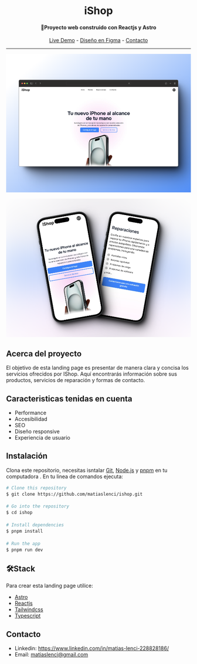 
<h1 align="center">iShop</h1>

<h4 align="center">🚀Proyecto web construido con Reactjs y Astro</h4>



<p align="center">
<a href="https://ishop-apple.vercel.app/">Live Demo</a>
- 
<a href="https://www.figma.com/file/qkw0eYbO5raIVmEMSK8XDO/%F0%9F%93%B1-IShop?type=design&node-id=0-1&mode=design&t=HQ2zHSX0dGnRXSTp-0">Diseño en Figma</a> 
-
<a href="#contacto">Contacto</a>
</p>

---

![screenshot](/public/screenshots/79shots_so.png)

![screenshot](/public/screenshots/389shots_so.png)



## Acerca del proyecto

El objetivo de esta landing page es presentar de manera clara y concisa los servicios ofrecidos por IShop. Aquí encontrarás información sobre sus productos, servicios de reparación y formas de contacto.

## Caracteristicas tenidas en cuenta
- Performance
- Accesibilidad
- SEO
- Diseño responsive
- Experiencia de usuario

## Instalación

Clona este repositorio, necesitas isntalar [Git](https://git-scm.com), [Node.js](https://nodejs.org/en/download/) y [pnpm](http://npmjs.com) en tu computadora . En tu linea de comandos ejecuta:

```bash
# Clone this repository
$ git clone https://github.com/matiaslenci/ishop.git

# Go into the repository
$ cd ishop

# Install dependencies
$ pnpm install

# Run the app
$ pnpm run dev
```

## 🛠️Stack

Para crear esta landing page utilice:

- [Astro](https://astro.build/)
- [Reactjs](https://es.react.dev/)
- [Tailwindcss](https://tailwindcss.com/)
- [Typescript](https://www.typescriptlang.org/)

## Contacto
- Linkedin: https://www.linkedin.com/in/matias-lenci-228828186/
- Email: matiaslenci@gmail.com